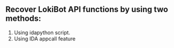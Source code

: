## Recover LokiBot API functions by using two methods:
1. Using idapython script.
2. Using IDA appcall feature
